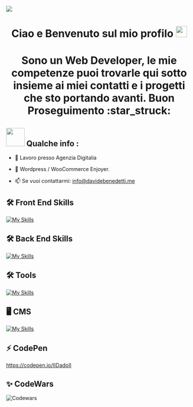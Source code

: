 ![](https://komarev.com/ghpvc/?username=DavideBenedetti95&color=blueviolet)

<h1 align="center">Ciao e Benvenuto sul mio profilo <img src="https://github.com/abdoachhoubi/abdoachhoubi/blob/main/gifs/Hi.gif" width="30"><h1/>

<p align="center">
Sono un Web Developer, le mie competenze puoi trovarle qui sotto insieme ai miei contatti e i progetti che sto portando avanti. Buon Proseguimento :star_struck: <br> 
</p>

## <picture><img src = "https://github.com/7oSkaaa/7oSkaaa/blob/main/Images/about_me.gif?raw=true" width = 50px></picture> Qualche info :
- 🔭 Lavoro presso Agenzia Digitalia

- 🌱 Wordpress / WooCommerce Enjoyer.

- 📫 Se vuoi contattarmi: info@davidebenedetti.me

## 🛠 Front End Skills
[![My Skills](https://skillicons.dev/icons?i=js,html,css,bootstrap,tailwind,react)](https://skillicons.dev)

## 🛠 Back End Skills
[![My Skills](https://skillicons.dev/icons?i=php,laravel,mysql)](https://skillicons.dev)

## 🛠 Tools 
[![My Skills](https://skillicons.dev/icons?i=git,github,bash,vite)](https://skillicons.dev)

## 🖥️ CMS
[![My Skills](https://skillicons.dev/icons?i=wordpress)](https://skillicons.dev)

## ⚡ CodePen 
https://codepen.io/IIDadoII


## ✨ CodeWars 
![Codewars](https://github.r2v.ch/codewars?user=IIDadoII&name=true&top_languages=true&stroke=%23b362ff&theme=purple_dark)
